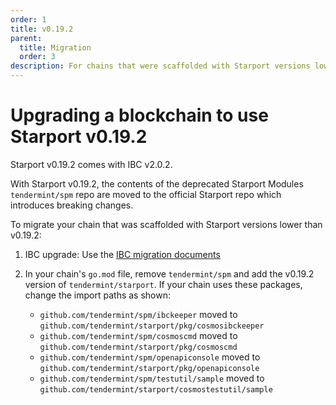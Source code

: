 ```yaml
---
order: 1
title: v0.19.2
parent:
  title: Migration
  order: 3
description: For chains that were scaffolded with Starport versions lower than v0.19.2, changes are required to use Starport v0.19.2. 
---
```


# Upgrading a blockchain to use Starport v0.19.2

Starport v0.19.2 comes with IBC v2.0.2. 

With Starport v0.19.2, the contents of the deprecated Starport Modules `tendermint/spm` repo are moved to the official Starport repo which introduces breaking changes.

To migrate your chain that was scaffolded with Starport versions lower than v0.19.2: 

1. IBC upgrade: Use the [IBC migration documents](https://github.com/cosmos/ibc-go/blob/main/docs/migrations/v1-to-v2.md)
   
2. In your chain's `go.mod` file, remove `tendermint/spm` and add the v0.19.2 version of `tendermint/starport`. If your chain uses these packages, change the import paths as shown: 

    - `github.com/tendermint/spm/ibckeeper` moved to `github.com/tendermint/starport/pkg/cosmosibckeeper`
    - `github.com/tendermint/spm/cosmoscmd` moved to `github.com/tendermint/starport/pkg/cosmoscmd` 
    - `github.com/tendermint/spm/openapiconsole` moved to `github.com/tendermint/starport/pkg/openapiconsole`
    - `github.com/tendermint/spm/testutil/sample` moved to `github.com/tendermint/starport/cosmostestutil/sample`

